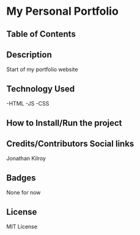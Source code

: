# My Personal Portfolio

## Table of Contents
## Description
Start of my portfolio website
## Technology Used
-HTML
-JS
-CSS
## How to Install/Run the project
## Credits/Contributors Social links
Jonathan Kilroy
## Badges
None for now
## License
MIT License